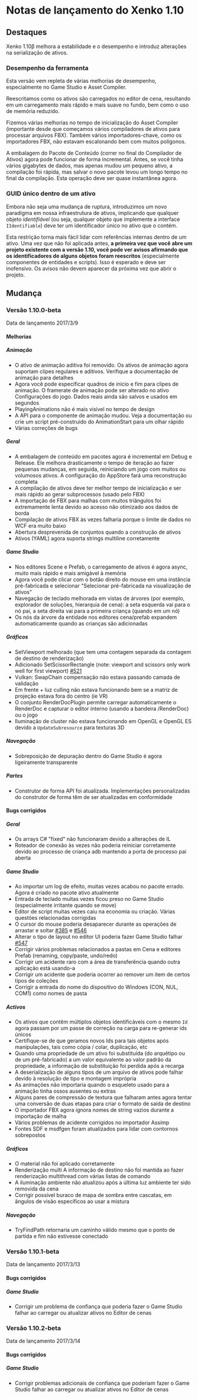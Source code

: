 
# Notas de lançamento do Xenko 1.10

## Destaques

Xenko 1.10β melhora a estabilidade e o desempenho e introduz alterações na serialização de ativos.

### Desempenho da ferramenta

Esta versão vem repleta de várias melhorias de desempenho, especialmente no Game Studio e Asset Compiler.

Reescritamos como os ativos são carregados no editor de cena, resultando em um carregamento mais rápido e mais suave no fundo, bem como o uso de memória reduzido.

Fizemos várias melhorias no tempo de inicialização do Asset Compiler (importante desde que começamos vários compiladores de ativos para processar arquivos FBX). Também vários importadores-chave, como os importadores FBX, não estavam escalonando bem com muitos polígonos.

A embalagem do Pacote de Conteúdo (correr no final do Compilador de Ativos) agora pode funcionar de forma incremental. Antes, se você tinha vários gigabytes de dados, mas apenas mudou um pequeno ativo, a compilação foi rápida, mas salvar o novo pacote levou um longo tempo no final da compilação. Esta operação deve ser quase instantânea agora.

### GUID único dentro de um ativo

Embora não seja uma mudança de ruptura, introduzimos um novo paradigma em nossa infraestrutura de ativos, implicando que qualquer objeto _identifiável_ (ou seja, qualquer objeto que implemente a interface `IIdentifiable`) deve ter um identificador único no ativo que o contém.

Esta restrição torna mais fácil lidar com referências internas dentro de um ativo. Uma vez que não foi aplicada antes, **a primeira vez que você abre um projeto existente com a versão 1.10, você pode ver avisos afirmando que os identificadores de alguns objetos foram reescritos** (especialmente componentes de entidades e scripts). Isso é esperado e deve ser inofensivo. Os avisos não devem aparecer da próxima vez que abrir o projeto.

## Mudança

### Versão 1.10.0-beta

Data de lançamento 2017/3/9

#### Melhorias

##### Animação

* O ativo de animação aditiva foi removido. Os ativos de animação agora suportam clipes regulares e aditivos. Verifique a documentação de animação para detalhes
* Agora você pode especificar quadros de início e fim para clipes de animação. O framerate de animação pode ser alterado no ativo Configurações do jogo. Dados reais ainda são salvos e usados em segundos
* PlayingAnimations não é mais visível no tempo de design
* A API para o componente de animação mudou. Veja a documentação ou crie um script pré-construído do AnimationStart para um olhar rápido
* Várias correções de bugs

##### Geral

* A embalagem de conteúdo em pacotes agora é incremental em Debug e Release. Ele melhora drasticamente o tempo de iteração ao fazer pequenas mudanças, em seguida, reiniciando um jogo com muitos ou volumosos ativos. A configuração do AppStore fará uma reconstrução completa
* A compilação de ativos deve ter melhor tempo de inicialização e ser mais rápido ao gerar subprocessos (usado pelo FBX)
* A importação de FBX para malhas com muitos triângulos foi extremamente lenta devido ao acesso não otimizado aos dados de borda
* Compilação de ativos FBX às vezes falharia porque o limite de dados no WCF era muito baixo
* Abertura desprevenida de conjuntos quando a construção de ativos
* Ativos (YAML) agora suporta strings multiline corretamente

##### Game Studio

* Nos editores Scene e Prefab, o carregamento de ativos é agora async, muito mais rápido e mais amigável à memória
* Agora você pode clicar com o botão direito do mouse em uma instância pré-fabricada e selecionar "Selecionar pré-fabricada na visualização de ativos"
* Navegação de teclado melhorada em vistas de árvores (por exemplo, explorador de soluções, hierarquia de cena): a seta esquerda vai para o nó pai, a seta direita vai para a primeira criança (quando em um nó)
* Os nós da árvore da entidade nos editores cena/prefab expandem automaticamente quando as crianças são adicionadas

##### Gráficos

* SetViewport melhorado (que tem uma contagem separada da contagem de destino de renderização)
* Adicionado SetScissorRectangle (note: viewport and scissors only work well for first viewport) [#521](https://github.com/SiliconStudio/xenko/issues/521)
* Vulkan: SwapChain compensação não estava passando camada de validação
* Em frente + luz culling não estava funcionando bem se a matriz de projeção estava fora do centro (ie VR)
* O conjunto RenderDocPlugin permite carregar automaticamente o RenderDoc e capturar o editor interno (usando a bandeira /RenderDoc) ou o jogo
* Iluminação de cluster não estava funcionando em OpenGL e OpenGL ES devido a `UpdateSubresource` para texturas 3D

##### Navegação

* Sobreposição de depuração dentro do Game Studio é agora ligeiramente transparente

##### Partes

* Construtor de forma API foi atualizada. Implementações personalizadas do construtor de forma têm de ser atualizadas em conformidade

#### Bugs corrigidos

##### Geral

* Os arrays C# "fixed" não funcionaram devido a alterações de IL
* Roteador de conexão às vezes não poderia reiniciar corretamente devido ao processo de criança adb mantendo a porta de processo pai aberta

##### Game Studio

* Ao importar um log de efeito, muitas vezes acabou no pacote errado. Agora é criado no pacote ativo atualmente
* Entrada de teclado muitas vezes ficou preso no Game Studio (especialmente irritante quando se move)
* Editor de script muitas vezes caiu na economia ou criação. Várias questões relacionadas corrigidas
* O cursor do mouse poderia desaparecer durante as operações de arrastar e soltar [#385](https://github.com/SiliconStudio/xenko/issues/385) e [#546](https://github.com/SiliconStudio/xenko/issues/546)
* Alterar o tipo de layout no editor UI poderia fazer Game Studio falhar [#547](https://github.com/SiliconStudio/xenko/issues/547)
* Corrigir vários problemas relacionados a pastas em Cena e editores Prefab (renaming, copy/paste, undo/redo)
* Corrigir um acidente raro com a área de transferência quando outra aplicação está usando-a
* Corrigir um acidente que poderia ocorrer ao remover um item de certos tipos de coleções
* Corrigir a entrada do nome do dispositivo do Windows (CON, NUL, COM1) como nomes de pasta

##### Activos

* Os ativos que contêm múltiplos objetos identificáveis com o mesmo `Id` agora passam por um passe de correção na carga para re-generar ids únicos
* Certifique-se de que geramos novos Ids para tais objetos após manipulações, tais como cópia / colar, duplicação, etc
* Quando uma propriedade de um ativo foi substituída (do arquétipo ou de um pré-fabricado) a um valor equivalente ao valor padrão da propriedade, a informação de substituição foi perdida após a recarga
* A deserialização de alguns tipos de um arquivo de ativos pode falhar devido à resolução de tipo e montagem imprópria
* As animações não importaria quando o esqueleto usado para a animação tinha ossos ausentes ou extras
* Alguns pares de compressão de textura que falharam antes agora tentar uma conversão de duas etapas para criar o formato de saída de destino
* O importador FBX agora ignora nomes de string vazios durante a importação de malha
* Vários problemas de acidente corrigidos no importador Assimp
* Fontes SDF e msdfgen foram atualizados para lidar com contornos sobrepostos

##### Gráficos

* O material não foi aplicado corretamente
* Renderização multi A informação de destino não foi mantida ao fazer renderização multithread com várias listas de comando
* A iluminação ambiente não atualizou após a última luz ambiente ter sido removida da cena
* Corrigir possível buraco de mapa de sombra entre cascatas, em ângulos de visão específicos ao usar a mistura

##### Navegação

* TryFindPath retornaria um caminho válido mesmo que o ponto de partida e fim não estivesse conectado

### Versão 1.10.1-beta

Data de lançamento 2017/3/13

#### Bugs corrigidos

##### Game Studio

* Corrigir um problema de confiança que poderia fazer o Game Studio falhar ao carregar ou atualizar ativos no Editor de cenas

### Versão 1.10.2-beta

Data de lançamento 2017/3/14

#### Bugs corrigidos

##### Game Studio

* Corrigir problemas adicionais de confiança que poderiam fazer o Game Studio falhar ao carregar ou atualizar ativos no Editor de cenas
